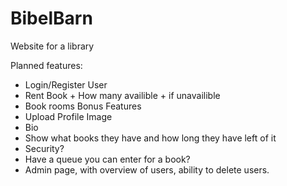 # BibelBarn
Website for a library

Planned features:
- Login/Register User
- Rent Book + How many availible + if unavailible
- Book rooms
Bonus Features
- Upload Profile Image
- Bio
- Show what books they have and how long they have left of it
- Security?
- Have a queue you can enter for a book?
- Admin page, with overview of users, ability to delete users.
